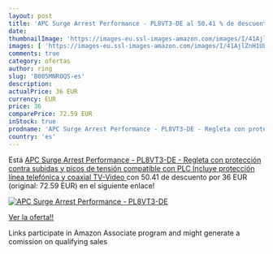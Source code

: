```yaml
---
layout: post
title: 'APC Surge Arrest Performance - PL8VT3-DE al 50.41 % de descuento'
date: 
thumbnailImage: 'https://images-eu.ssl-images-amazon.com/images/I/41AjlZnH1UL._SL200_.jpg'
images: [ 'https://images-eu.ssl-images-amazon.com/images/I/41AjlZnH1UL._SL200_.jpg' ]
comments: true
category: ofertas
author: ring
slug: 'B005MNROQS-es'
description:
actualPrice: 36 EUR
currency: EUR
price: 36
comparePrice: 72.59 EUR
inStock: true
prodname: 'APC Surge Arrest Performance - PL8VT3-DE - Regleta con protección contra subidas y picos de tensión compatible con PLC  Incluye protección línea telefónica y coaxial TV-Video '
country: 'es'
---
```


Está [APC Surge Arrest Performance - PL8VT3-DE - Regleta con protección contra subidas y picos de tensión compatible con PLC  Incluye protección línea telefónica y coaxial TV-Video ](https://www.amazon.es/dp/B005MNROQS/?tag=tolees-21) con 50.41 de descuento por 36 EUR (original: 72.59 EUR) en el siguiente enlace!

[![APC Surge Arrest Performance - PL8VT3-DE](https://images-eu.ssl-images-amazon.com/images/I/41AjlZnH1UL._SL200_.jpg)](https://www.amazon.es/dp/B005MNROQS/?tag=tolees-21)

[Ver la oferta!!](https://www.amazon.es/dp/B005MNROQS/?tag=tolees-21)

Links participate in Amazon Associate program and might generate a comission on qualifying sales


